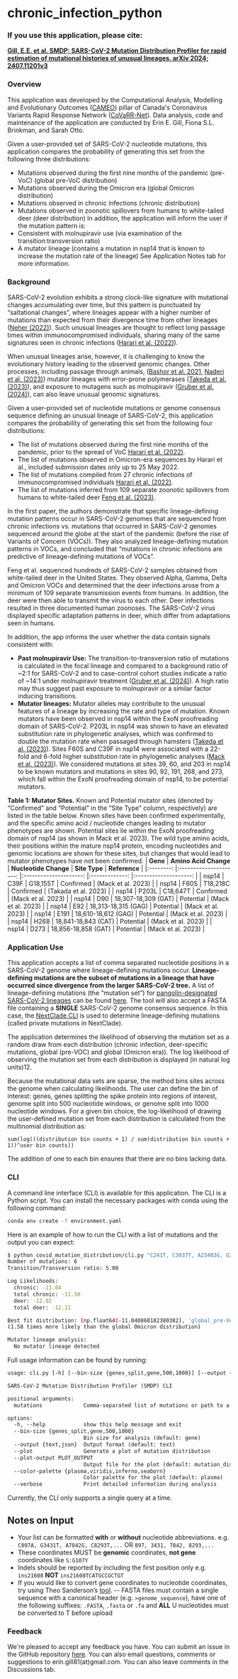 # chronic_infection_python
### If you use this application, please cite: 
**[Gill, E.E. et al. SMDP: SARS-CoV-2 Mutation Distribution Profiler for rapid estimation of mutational histories of unusual lineages. arXiv 2024; 2407.11201v3](https://doi.org/10.48550/arXiv.2407.11201v3)**
### Overview
This application was developed by the Computational Analysis, Modelling and Evolutionary Outcomes ([CAMEO](https://covarrnet.ca/computational-analysis-modelling-and-evolutionary-outcomes-cameo/)) pillar of Canada's Coronavirus Variants Rapid Response Network ([CoVaRR-Net](https://covarrnet.ca/)). Data analysis, code and maintenance of the application are conducted by Erin E. Gill, Fiona S.L. Brinkman, and Sarah Otto. 

Given a user-provided set of SARS-CoV-2 nucleotide mutations, this application compares the probability of generating this set from the following three distributions:
- Mutations observed during the first nine months of the pandemic (pre-VoC) (global pre-VoC distribution)
- Mutations observed during the Omicron era (global Omicron distribution)
- Mutations observed in chronic infections (chronic distribution)
- Mutations observed in zoonotic spillovers from humans to white-tailed deer (deer distribution)
In addition, the application will inform the user if the mutation pattern is:
- Consistent with molnupiravir use (via examination of the transition:transversion ratio)
- A mutator lineage (contains a mutation in nsp14 that is known to increase the mutation rate of the lineage)
See Application Notes tab for more information.
   	 
### Background
SARS-CoV-2 evolution exhibits a strong clock-like signature with mutational changes accumulating over time, but this pattern is punctuated by “saltational changes”, where lineages appear with a higher number of mutations than expected from their divergence time from other lineages ([Neher (2022)](https://academic.oup.com/ve/article/8/2/veac113/6887176)). Such unusual lineages are thought to reflect long passage times within immunocompromised individuals, sharing many of the same signatures seen in chronic infections ([Harari et al. (2022)](https://www.nature.com/articles/s41591-022-01882-4)). 

When unusual lineages arise, however, it is challenging to know the evolutionary history leading to the observed genomic changes.  Other processes, including passage through animals, ([Bashor et al. 2021](https://www.pnas.org/doi/full/10.1073/pnas.2105253118), [Naderi et al. (2023)](https://elifesciences.org/articles/83685)) mutator lineages with error-prone polymerases ([Takeda et al. (2023)](https://doi.org/10.1016/j.isci.2023.106210)), and exposure to mutagens such as molnupiravir ([Gruber et al. (2024)](https://onlinelibrary.wiley.com/doi/10.1002/jmv.29642)), can also leave unusual genomic signatures. 

Given a user-provided set of nucleotide mutations or genome consensus sequence defining an unusual lineage of SARS-CoV-2, this application compares the probability of generating this set from the following four distributions:
- The list of mutations observed during the first nine months of the pandemic, prior to the spread of VoC [Harari et al. (2022)](https://www.nature.com/articles/s41591-022-01882-4).
- The list of mutations observed in Omicron-era sequences by Harari et al., included submission dates only up to 25 May 2022.
- The list of mutations compiled from 27 chronic infections of immunocompromised individuals [Harari et al. (2022)](https://www.nature.com/articles/s41591-022-01882-4).
- The list of mutations inferred from 109 separate zoonotic spillovers from humans to white-tailed deer [Feng et al. (2023)](https://www.nature.com/articles/s41467-023-39782-x). 

In the first paper, the authors demonstrate that specific lineage-defining mutation patterns occur in SARS-CoV-2 genomes that are sequenced from chronic infections vs. mutations that occurred in SARS-CoV-2 genomes sequenced around the globe at the start of the pandemic (before the rise of Variants of Concern (VOCs)). They also analyzed lineage-defining mutation patterns in VOCs, and concluded that “mutations in chronic infections are predictive of lineage-defining mutations of VOCs”.

Feng et al. sequenced hundreds of SARS-CoV-2 samples obtained from white-tailed deer in the United States. They observed Alpha, Gamma, Delta and Omicron VOCs and determined that the deer infections arose from a minimum of 109 separate transmission events from humans. In addition, the deer were then able to transmit the virus to each other. Deer infections resulted in three documented human zoonoses. The SARS-CoV-2 virus displayed specific adaptation patterns in deer, which differ from adaptations seen in humans. 

In addition, the app informs the user whether the data contain signals consistent with:
- **Past molnupiravir Use:** The transition-to-transversion ratio of mutations is calculated in the focal lineage and compared to a background ratio of ~2:1 for SARS-CoV-2 and to case-control cohort studies indicate a ratio of ~14:1 under molnupiravir treatment ([Gruber et al. (2024)](https://onlinelibrary.wiley.com/doi/10.1002/jmv.29642)). A high ratio may thus suggest past exposure to molnupiravir or a similar factor inducing transitions.
- **Mutator lineages:** Mutator alleles may contribute to the unusual features of a lineage by increasing the rate and type of mutation. Known mutators have been observed in nsp14 within the ExoN proofreading domain of SARS-CoV-2.  P203L in nsp14 was shown to have an elevated substitution rate in phylogenetic analyses, which was confirmed to double the mutation rate when passaged through hamsters ([Takeda et al. (2023)](https://doi.org/10.1016/j.isci.2023.106210)). Sites F60S and C39F in nsp14 were associated with a 22-fold and 6-fold higher substitution rate in phylogenetic analyses ([Mack et al. (2023)](https://link.springer.com/article/10.1186/s12967-020-02344-6)). We considered mutations at sites 39, 60, and 203 in nsp14 to be known mutators and mutations in sites 90, 92, 191, 268, and 273, which fall within the ExoN proofreading domain of nsp14, to be potential mutators.

**Table 1: Mutator Sites.** Known and Potential mutator sites (denoted by “Confirmed” and “Potential” in the “Site Type” column, respectively) are listed in the table below. Known sites have been confirmed experimentally, and the specific amino acid / nucleotide changes leading to mutator phenotypes are shown. Potential sites lie within the ExoN proofreading domain of nsp14 (as shown in Mack et al. 2023). The wild type amino acids, their positions within the mature nsp14 protein, encoding nucleotides and genomic locations are shown for these sites, but changes that would lead to mutator phenotypes have not been confirmed.
| **Gene** 	| **Amino Acid Change** 	| **Nucleotide Change** 	| **Site Type** 	|     **Reference**    	|
|:--------:	|:---------------------:	|:---------------------:	|:-------------:	|:--------------------:	|
| nsp14    	|          C39F         	|        G18,155T       	|   Confirmed   	|  (Mack et al. 2023)  	|
| nsp14    	|          F60S         	|        T18,218C       	|   Confirmed   	| (Takada et al. 2023) 	|
| nsp14    	|         P203L         	|        C18,647T       	|   Confirmed   	|  (Mack et al. 2023)  	|
| nsp14    	|          D90          	|  18,307-18,309 (GAT)  	|   Potential   	|  (Mack et al. 2023)  	|
| nsp14    	|          E92          	|  18,313-18,315 (GAG)  	|   Potential   	|  (Mack et al. 2023)  	|
| nsp14    	|          E191         	|  18,610-18,612 (GAG)  	|   Potential   	|  (Mack et al. 2023)  	|
| nsp14    	|          H268         	|  18,841-18,843 (CAT)  	|   Potential   	|  (Mack et al. 2023)  	|
| nsp14    	|          D273         	|  18,856-18,858 (GAT)  	|   Potential   	|  (Mack et al. 2023)  	|


### Application Use
This application accepts a list of comma separated nucleotide positions in a SARS-CoV-2 genome where lineage-defining mutations occur. **Lineage-defining mutations are the subset of mutations in a lineage that have occurred since divergence from the larger SARS-CoV-2 tree.** A list of lineage-defining mutations (the “mutation set”) for [pangolin-designated SARS-CoV-2 lineages](https://www.pango.network/) can be found [here](https://github.com/cov-lineages/pango-designation?tab=readme-ov-file). The tool will also accept a FASTA file containing a **SINGLE** SARS-CoV-2 genome consensus sequence. In this case, the [NextClade CLI](https://docs.nextstrain.org/projects/nextclade/en/stable/user/nextclade-cli/index.html) is used to determine lineage-defining mutations (called private mutations in NextClade).

The application determines the likelihood of observing the mutation set as a random draw from each distribution (chronic infection, deer-specific mutations, global (pre-VOC) and global (Omicron era)). The log likelihood of observing the mutation set from each distribution is displayed (in natural log units)12.

Because the mutational data sets are sparse, the method bins sites across the genome when calculating likelihoods. The user can define the bin of interest: genes, genes splitting the spike protein into regions of interest, genome split into 500 nucleotide windows, or genome split into 1000 nucleotide windows. For a given bin choice, the log-likelihood of drawing the user-defined mutation set from each distribution is calculated from the multinomial distribution as:
```
sum(log(((distribution bin counts + 1) / sum(distribution bin counts + 1))^user bin counts))
```
The addition of one to each bin ensures that there are no bins lacking data.

### CLI

A command line interface (CLI) is available for this application. The CLI is a Python script. You can install the necessary packages with conda using the following command:

```sh
conda env create -f environment.yaml
```

Here is an example of how to run the CLI with a list of mutations and the output you can expect:

```sh
$ python covid_mutation_distribution/cli.py "C241T, C3037T, A23403G, G28881A, G28882A, G28883C"
Number of mutations: 6
Transition/Transversion ratio: 5.00

Log Likelihoods:
  chronic: -11.04
  total chronic: -11.50
  deer: -12.92
  total deer: -12.11

Best fit distribution: (np.float64(-11.040868182380382), 'global_pre-VoC')
(1.58 times more likely than the global Omicron distribution)

Mutator lineage analysis:
  No mutator lineage detected
```

Full usage information can be found by running:

```txt
usage: cli.py [-h] [--bin-size {genes_split,gene,500,1000}] [--output {text,json}] [--plot] [--plot-output PLOT_OUTPUT] [--color-palette {plasma,viridis,inferno,seaborn}] [--verbose] mutations

SARS-CoV-2 Mutation Distribution Profiler (SMDP) CLI

positional arguments:
  mutations             Comma-separated list of mutations or path to a file containing mutations

options:
  -h, --help            show this help message and exit
  --bin-size {genes_split,gene,500,1000}
                        Bin size for analysis (default: gene)
  --output {text,json}  Output format (default: text)
  --plot                Generate a plot of mutation distribution
  --plot-output PLOT_OUTPUT
                        Output file for the plot (default: mutation_distribution.png)
  --color-palette {plasma,viridis,inferno,seaborn}
                        Color palette for the plot (default: plasma)
  --verbose             Print detailed information during analysis
```

Currently, the CLI only supports a single query at a time.

## Notes on Input
- Your list can be formatted **with** or **without** nucleotide abbreviations. e.g. `C897A, G3431T, A7842G, C8293T,...`  OR `897, 3431, 7842, 8293,...`
- These coordinates MUST be **genomic** coordinates, **not gene** coordinates like `S:G107Y`
- Indels should be reported by including the first position only e.g. `ins21608` **NOT** `ins21608TCATGCCGCTGT`
- If you would like to convert gene coordinates to nucleotide coordinates, try using Theo Sanderson’s [tool](https://codon2nucleotide.theo.io/).
-- FASTA files must contain a single sequence with a canonical header (e.g. `>genome_sequence`), have one of the following suffixes: `.FASTA`, `.fasta` or `.fa` and **ALL** U nucleotides must be converted to T before upload


### Feedback
We're pleased to accept any feedback you have. You can submit an issue in the GitHub repository [here](https://github.com/eringill/chronic_infection_python).
You can also email questions, comments or suggestions to erin.gill81(at)gmail.com. You can also leave comments in the Discussions tab.

 
